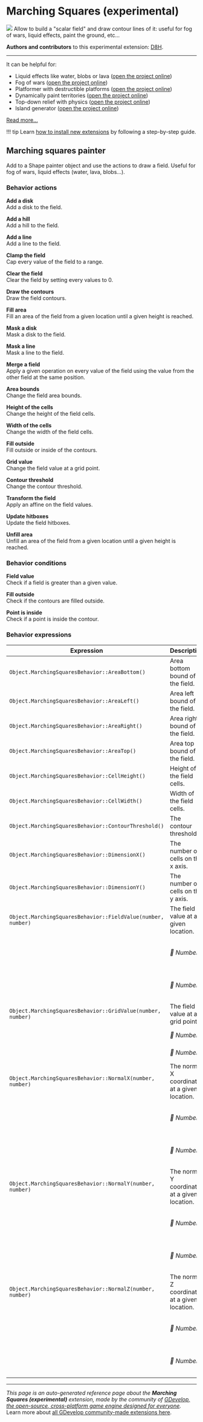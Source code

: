 # Marching Squares (experimental)

<img src="https://resources.gdevelop-app.com/assets/Icons/peanut-outline.svg" class="extension-icon"></img>
Allow to build a "scalar field" and draw contour lines of it: useful for fog of wars, liquid effects, paint the ground, etc...

**Authors and contributors** to this experimental extension: [D8H](https://gd.games/D8H).

---

It can be helpful for:

  * Liquid effects like water, blobs or lava ([open the project online](https://editor.gdevelop.io/?project=example://marching-squares-liquids))
  * Fog of wars ([open the project online](https://editor.gdevelop.io/?project=example://marching-squares-fog-of-war))
  * Platformer with destructible platforms ([open the project online](https://editor.gdevelop.io/?project=example://marching-squares-platforms-painter))
  * Dynamically paint territories ([open the project online](https://editor.gdevelop.io/?project=example://marching-squares-qix))
  * Top-down relief with physics ([open the project online](https://editor.gdevelop.io/?project=example://marching-squares-terraforming))
  * Island generator ([open the project online](https://editor.gdevelop.io/?project=example://marching-squares-island-generator))

[Read more...](/gdevelop5/extensions/marching-squares/details)

!!! tip
    Learn [how to install new extensions](/gdevelop5/extensions/search) by following a step-by-step guide.



## Marching squares painter 

Add to a Shape painter object and use the actions to draw a field. Useful for fog of wars, liquid effects (water, lava, blobs...). 

### Behavior actions

**Add a disk**  
Add a disk to the field.

**Add a hill**  
Add a hill to the field.

**Add a line**  
Add a line to the field.

**Clamp the field**  
Cap every value of the field to a range.

**Clear the field**  
Clear the field by setting every values to 0.

**Draw the contours**  
Draw the field contours.

**Fill area**  
Fill an area of the field from a given location until a given height is reached.

**Mask a disk**  
Mask a disk to the field.

**Mask a line**  
Mask a line to the field.

**Merge a field**  
Apply a given operation on every value of the field using the value from the other field at the same position.

**Area bounds**  
Change the field area bounds.

**Height of the cells**  
Change the height of the field cells.

**Width of the cells**  
Change the width of the field cells.

**Fill outside**  
Fill outside or inside of the contours.

**Grid value**  
Change the field value at a grid point.

**Contour threshold**  
Change the contour threshold.

**Transform the field**  
Apply an affine on the field values.

**Update hitboxes**  
Update the field hitboxes.

**Unfill area**  
Unfill an area of the field from a given location until a given height is reached.

### Behavior conditions

**Field value**  
Check if a field is greater than a given value.

**Fill outside**  
Check if the contours are filled outside.

**Point is inside**  
Check if a point is inside the contour.

### Behavior expressions

| Expression | Description |  |
|-----|-----|-----|
| `Object.MarchingSquaresBehavior::AreaBottom()` | Area bottom bound of the field. ||
| `Object.MarchingSquaresBehavior::AreaLeft()` | Area left bound of the field. ||
| `Object.MarchingSquaresBehavior::AreaRight()` | Area right bound of the field. ||
| `Object.MarchingSquaresBehavior::AreaTop()` | Area top bound of the field. ||
| `Object.MarchingSquaresBehavior::CellHeight()` | Height of the field cells. ||
| `Object.MarchingSquaresBehavior::CellWidth()` | Width of the field cells. ||
| `Object.MarchingSquaresBehavior::ContourThreshold()` | The contour threshold. ||
| `Object.MarchingSquaresBehavior::DimensionX()` | The number of cells on the x axis. ||
| `Object.MarchingSquaresBehavior::DimensionY()` | The number of cells on the y axis. ||
| `Object.MarchingSquaresBehavior::FieldValue(number, number)` | The field value at a given location. ||
| | _🔢 Number_ | X position of the point |
| | _🔢 Number_ | Y position of the point |
| `Object.MarchingSquaresBehavior::GridValue(number, number)` | The field value at a grid point. ||
| | _🔢 Number_ | X grid index |
| | _🔢 Number_ | Y grid index |
| `Object.MarchingSquaresBehavior::NormalX(number, number)` | The normal X coordinate at a given location. ||
| | _🔢 Number_ | X position of the point |
| | _🔢 Number_ | Y position of the point |
| `Object.MarchingSquaresBehavior::NormalY(number, number)` | The normal Y coordinate at a given location. ||
| | _🔢 Number_ | X position of the point |
| | _🔢 Number_ | Y position of the point |
| `Object.MarchingSquaresBehavior::NormalZ(number, number)` | The normal Z coordinate at a given location. ||
| | _🔢 Number_ | X position of the point |
| | _🔢 Number_ | Y position of the point |


---

*This page is an auto-generated reference page about the **Marching Squares (experimental)** extension, made by the community of [GDevelop, the open-source, cross-platform game engine designed for everyone](https://gdevelop.io/).* Learn more about [all GDevelop community-made extensions here](/gdevelop5/extensions).